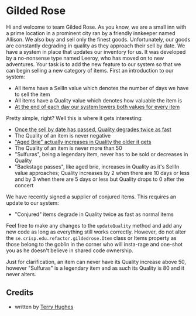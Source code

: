 Gilded Rose
===========

Hi and welcome to team Gilded Rose. As you know, we are a small inn with a prime location in a prominent city ran by a
friendly innkeeper named Allison. We also buy and sell only the finest goods. Unfortunately, our goods are constantly
degrading in quality as they approach their sell by date. We have a system in place that updates our inventory for us.
It was developed by a no-nonsense type named Leeroy, who has moved on to new adventures. Your task is to add the new
feature to our system so that we can begin selling a new category of items. First an introduction to our system:

* All items have a SellIn value which denotes the number of days we have to sell the item
* All items have a Quality value which denotes how valuable the item is
* [At the end of each day our system lowers both values for every item](EndOfDay.feature)

Pretty simple, right? Well this is where it gets interesting:

* [Once the sell by date has passed, Quality degrades twice as fast](QualityDegrades.feature)
* The Quality of an item is never negative
* ["Aged Brie" actually increases in Quality the older it gets](AgedBrie.feature)
* The Quality of an item is never more than 50
* "Sulfuras", being a legendary item, never has to be sold or decreases in Quality
* "Backstage passes", like aged brie, increases in Quality as it's SellIn value approaches; Quality increases by 2 when
there are 10 days or less and by 3 when there are 5 days or less but Quality drops to 0 after the concert

We have recently signed a supplier of conjured items. This requires an update to our system:

* "Conjured" items degrade in Quality twice as fast as normal items

Feel free to make any changes to the `updateQuality` method and add any new code as long as everything still works
correctly. However, do not alter the `se.crisp.edu.refactor.gildedrose.Item` class or Items property as those belong to
the goblin in the corner who will insta-rage and one-shot you as he doesn't believe in shared code ownership.

Just for clarification, an item can never have its Quality increase above 50, however "Sulfuras" is a legendary item and
as such its Quality is 80 and it never alters.

Credits
-------

* written by [Terry Hughes](https://twitter.com/TerryHughes)
